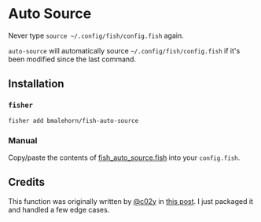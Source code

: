 # Auto Source

Never type `source ~/.config/fish/config.fish` again.

`auto-source` will automatically source `~/.config/fish/config.fish` if it's been modified since the last command.

## Installation

### `fisher`

```
fisher add bmalehorn/fish-auto-source
```

### Manual

Copy/paste the contents of [fish_auto_source.fish](./conf.d/fish_auto_source.fish) into your `config.fish`.

## Credits

This function was originally written by [@c02y](https://github.com/c02y) in [this post](https://github.com/fish-shell/fish-shell/issues/5707). I just packaged it and handled a few edge cases.
